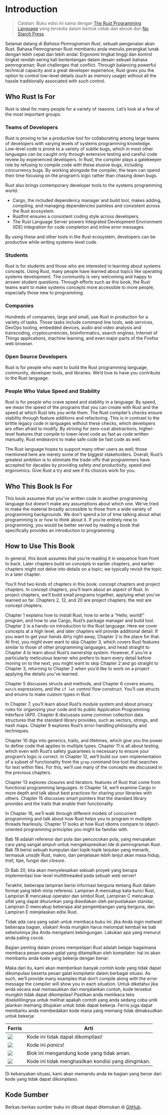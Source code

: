 # Introduction

> Catatan: Buku edisi ini sama dengan [The Rust Programming
> Language][nsprust] yang tersedia dalam bentuk cetak dan ebook dari [No Starch
> Press][nsp].

[nsprust]: https://nostarch.com/rust
[nsp]: https://nostarch.com/

Selamat datang di *Bahasa Pemrograman Rust*, sebuah pengenalan akan Rust.
Bahasa Pemrograman Rust membantu anda menulis perangkat lunak dengan lebih cepat dan lebih andal.
Ergonomi tingkat tinggi dan kontrol tingkat rendah sering kali bertentangan dalam desain sebuah bahasa pemrograman; Rust challenges that conflict. Through balancing powerful
technical capacity and a great developer experience, Rust gives you the option
to control low-level details (such as memory usage) without all the hassle
traditionally associated with such control.

## Who Rust Is For

Rust is ideal for many people for a variety of reasons. Let’s look at a few of
the most important groups.

### Teams of Developers

Rust is proving to be a productive tool for collaborating among large teams of
developers with varying levels of systems programming knowledge. Low-level code
is prone to a variety of subtle bugs, which in most other languages can be
caught only through extensive testing and careful code review by experienced
developers. In Rust, the compiler plays a gatekeeper role by refusing to
compile code with these elusive bugs, including concurrency bugs. By working
alongside the compiler, the team can spend their time focusing on the program’s
logic rather than chasing down bugs.

Rust also brings contemporary developer tools to the systems programming world:

* Cargo, the included dependency manager and build tool, makes adding,
  compiling, and managing dependencies painless and consistent across the Rust
  ecosystem.
* Rustfmt ensures a consistent coding style across developers.
* The Rust Language Server powers Integrated Development Environment (IDE)
  integration for code completion and inline error messages.

By using these and other tools in the Rust ecosystem, developers can be
productive while writing systems-level code.

### Students

Rust is for students and those who are interested in learning about systems
concepts. Using Rust, many people have learned about topics like operating
systems development. The community is very welcoming and happy to answer
student questions. Through efforts such as this book, the Rust teams want to
make systems concepts more accessible to more people, especially those new to
programming.

### Companies

Hundreds of companies, large and small, use Rust in production for a variety of
tasks. Those tasks include command line tools, web services, DevOps tooling,
embedded devices, audio and video analysis and transcoding, cryptocurrencies,
bioinformatics, search engines, Internet of Things applications, machine
learning, and even major parts of the Firefox web browser.

### Open Source Developers

Rust is for people who want to build the Rust programming language, community,
developer tools, and libraries. We’d love to have you contribute to the Rust
language.

### People Who Value Speed and Stability

Rust is for people who crave speed and stability in a language. By speed, we
mean the speed of the programs that you can create with Rust and the speed at
which Rust lets you write them. The Rust compiler’s checks ensure stability
through feature additions and refactoring. This is in contrast to the brittle
legacy code in languages without these checks, which developers are often
afraid to modify. By striving for zero-cost abstractions, higher-level features
that compile to lower-level code as fast as code written manually, Rust
endeavors to make safe code be fast code as well.

The Rust language hopes to support many other users as well; those mentioned
here are merely some of the biggest stakeholders. Overall, Rust’s greatest
ambition is to eliminate the trade-offs that programmers have accepted for
decades by providing safety *and* productivity, speed *and* ergonomics. Give
Rust a try and see if its choices work for you.

## Who This Book Is For

This book assumes that you’ve written code in another programming language but
doesn’t make any assumptions about which one. We’ve tried to make the material
broadly accessible to those from a wide variety of programming backgrounds. We
don’t spend a lot of time talking about what programming *is* or how to think
about it. If you’re entirely new to programming, you would be better served by
reading a book that specifically provides an introduction to programming.

## How to Use This Book

In general, this book assumes that you’re reading it in sequence from front to
back. Later chapters build on concepts in earlier chapters, and earlier
chapters might not delve into details on a topic; we typically revisit the
topic in a later chapter.

You’ll find two kinds of chapters in this book: concept chapters and project
chapters. In concept chapters, you’ll learn about an aspect of Rust. In project
chapters, we’ll build small programs together, applying what you’ve learned so
far. Chapters 2, 12, and 20 are project chapters; the rest are concept chapters.

Chapter 1 explains how to install Rust, how to write a “Hello, world!” program,
and how to use Cargo, Rust’s package manager and build tool. Chapter 2 is a
hands-on introduction to the Rust language. Here we cover concepts at a high
level, and later chapters will provide additional detail. If you want to get
your hands dirty right away, Chapter 2 is the place for that. At first, you
might even want to skip Chapter 3, which covers Rust features similar to those
of other programming languages, and head straight to Chapter 4 to learn about
Rust’s ownership system. However, if you’re a particularly meticulous learner
who prefers to learn every detail before moving on to the next, you might want
to skip Chapter 2 and go straight to Chapter 3, returning to Chapter 2 when
you’d like to work on a project applying the details you’ve learned.

Chapter 5 discusses structs and methods, and Chapter 6 covers enums, `match`
expressions, and the `if let` control flow construct. You’ll use structs and
enums to make custom types in Rust.

In Chapter 7, you’ll learn about Rust’s module system and about privacy rules
for organizing your code and its public Application Programming Interface
(API). Chapter 8 discusses some common collection data structures that the
standard library provides, such as vectors, strings, and hash maps. Chapter 9
explores Rust’s error-handling philosophy and techniques.

Chapter 10 digs into generics, traits, and lifetimes, which give you the power
to define code that applies to multiple types. Chapter 11 is all about testing,
which even with Rust’s safety guarantees is necessary to ensure your program’s
logic is correct. In Chapter 12, we’ll build our own implementation of a subset
of functionality from the `grep` command line tool that searches for text
within files. For this, we’ll use many of the concepts we discussed in the
previous chapters.

Chapter 13 explores closures and iterators: features of Rust that come from
functional programming languages. In Chapter 14, we’ll examine Cargo in more
depth and talk about best practices for sharing your libraries with others.
Chapter 15 discusses smart pointers that the standard library provides and the
traits that enable their functionality.

In Chapter 16, we’ll walk through different models of concurrent programming
and talk about how Rust helps you to program in multiple threads fearlessly.
Chapter 17 looks at how Rust idioms compare to object-oriented programming
principles you might be familiar with.

Bab 18 adalah referensi dari pola dan pencocokan pola, yang merupakan cara yang sangat ampuh
untuk mengekspresikan ide di pemrograman Rust. Bab 19 berisi sebuah 
kumpulan dari topik-topik lanjutan yang menarik, termasuk _unsafe_ Rust, makro, dan 
penjelasan lebih lanjut akan masa hidup, _trait_, tipe, fungsi dan _closure_.

Di Bab 20, kita akan menyelesaikan sebuah proyek yang berupa implementasi low-level
multithreaded pada sebuah web server!

Terakhir, beberapa lampiran berisi informasi berguna tentang Rust dalam format yang lebih
mirip referensi. Lampiran A mencakup kata kunci Rust, Lampiran B 
mencakup operator dan simbol Rust, Lampiran C mencakup sifat yang dapat diturunkan 
yang disediakan oleh perpustakaan standar, Lampiran D mencakup beberapa alat pengembangan yang berguna, dan Lampiran E menjelaskan edisi Rust.

Tidak ada cara yang salah untuk membaca buku ini: jika Anda ingin meliwati beberapa bagian, silakan!
Anda mungkin harus melompat kembali ke bab sebelumnya jika Anda mengalami
kebingungan. Lakukan apa yang menurut anda paling cocok.

<span id="ferris"></span>

Bagian penting dalam proses mempelajari Rust adalah belajar bagaimana membaca
pesan-pesan galat yang ditampilkan oleh kompilator: hal ini akan membantu anda kode yang bekerja dengan benar.

Maka dari itu, kami akan memberikan banyak contoh kode yang tidak dapat dikompulasi beserta 
pesan galat kompilator dalam berbagai situasi. 
As such, we’ll provide many examples that don’t compile along with the error
message the compiler will show you in each situation. Untuk diketahui jika anda 
secara asal 
memasukkan dan menjalankan contoh, kode tersebut mungkin tidak dapat dikompilasi!  Pastikan anda membaca 
teks disekelilingnya untuk melihat apakah contoh yang anda sedang coba untk jalankan
memang ditujukan untuk tidak dapat bekerja. 
Ferris juga dapat membantu anda membedakan kode mana yang memang tidak dimaksudkan untuk bekerja:

| Ferris                                                                 | Arti                                          |
|------------------------------------------------------------------------|--------------------------------------------------|
| <img src="img/ferris/does_not_compile.svg" class="ferris-explain"/>    | Kode ini tidak dapat dikompilasi!                      |
| <img src="img/ferris/panics.svg" class="ferris-explain"/>              | Kode ini _panics_!                                |
| <img src="img/ferris/unsafe.svg" class="ferris-explain"/>              | Blok ini mengandung kode yang tidak aman.            |
| <img src="img/ferris/not_desired_behavior.svg" class="ferris-explain"/>| Kode ini tidak menghasilkan kondisi yang diinginkan. |

Di kebanyakan situasi, kami akan memandu anda ke bagian yang benar dari kode yang tidak dapat dikompilaso.

## Kode Sumber

Berkas-berkas sumber buku ini dibuat dapat ditemukan di [GitHub][book].

[book]: https://github.com/rust-lang/book/tree/master/src
